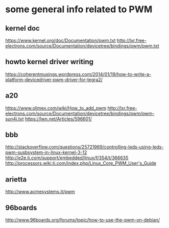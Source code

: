 some general info related to PWM
=================================

kernel doc
----------
https://www.kernel.org/doc/Documentation/pwm.txt
http://lxr.free-electrons.com/source/Documentation/devicetree/bindings/pwm/pwm.txt

howto kernel driver writing
---------------------------
https://coherentmusings.wordpress.com/2014/01/19/how-to-write-a-platform-devicedriver-pwm-driver-for-tegra2/

a20
---
https://www.olimex.com/wiki/How_to_add_pwm
http://lxr.free-electrons.com/source/Documentation/devicetree/bindings/pwm/pwm-sun4i.txt
https://lwn.net/Articles/596601/

bbb
---
http://stackoverflow.com/questions/25721969/controlling-leds-using-leds-pwm-susbsystem-in-linux-kernel-3-12
http://e2e.ti.com/support/embedded/linux/f/354/t/366635
http://processors.wiki.ti.com/index.php/Linux_Core_PWM_User's_Guide

arietta
-------
http://www.acmesystems.it/pwm

96boards
--------
http://www.96boards.org/forums/topic/how-to-use-the-pwm-on-debian/
